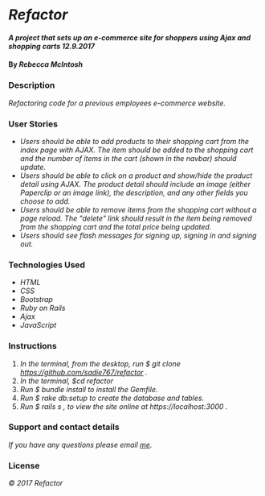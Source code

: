 # _Refactor_

#### _A project that sets up an e-commerce site for shoppers using Ajax and shopping carts 12.9.2017_

#### By _Rebecca McIntosh_

### Description

_Refactoring code for a previous employees e-commerce website._


### User Stories

* _Users should be able to add products to their shopping cart from the index page with AJAX. The item should be added to the shopping cart and the number of items in the cart (shown in the navbar) should update._
* _Users should be able to click on a product and show/hide the product detail using AJAX. The product detail should include an image (either Paperclip or an image link), the description, and any other fields you choose to add._
* _Users should be able to remove items from the shopping cart without a page reload. The "delete" link should result in the item being removed from the shopping cart and the total price being updated._
* _Users should see flash messages for signing up, signing in and signing out._

### Technologies Used

* _HTML_
* _CSS_
* _Bootstrap_
* _Ruby on Rails_
* _Ajax_
* _JavaScript_

### Instructions
1. _In the terminal, from the desktop, run $ git clone https://github.com/sadie767/refactor ._
2. _In the terminal, $cd refactor_
3. _Run $ bundle install to install the Gemfile._
4. _Run $ rake db:setup to create the database and tables._
5. _Run $ rails s , to view the site online at https://localhost:3000 ._


### Support and contact details

_If you have any questions please email [me](biffbangpow767@yahoo.com)._

### License

_© 2017 Refactor_
